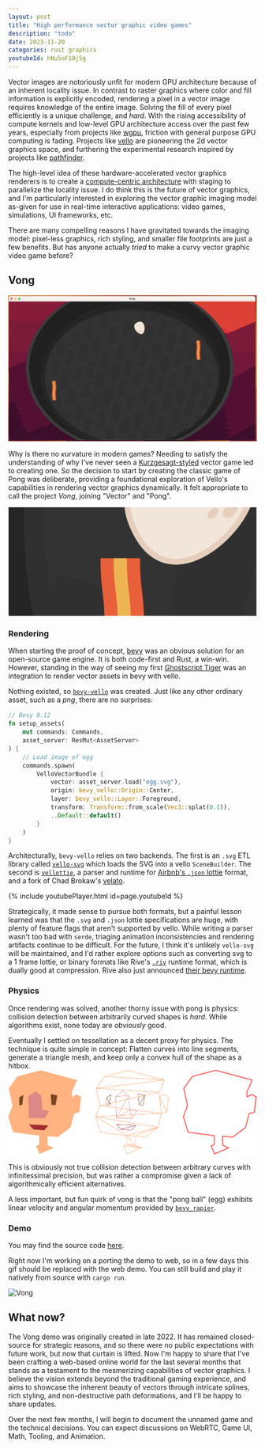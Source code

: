 ```yaml
---
layout: post
title: "High performance vector graphic video games"
description: "todo"
date: 2023-11-20
categories: rust graphics
youtubeId: hNu5oF18j5g
---
```


Vector images are notoriously unfit for modern GPU architecture because of an inherent locality issue. In contrast to raster graphics where color and fill information is explicitly encoded, rendering a pixel in a vector image requires knowledge of the entire image. Solving the fill of every pixel efficiently is a unique challenge, and *hard*. With the rising accessibility of compute kernels and low-level GPU architecture access over the past few years, especially from projects like [wgpu](https://wgpu.rs/), friction with general purpose GPU computing is fading. Projects like [vello](https://github.com/linebender/vello) are pioneering the 2d vector graphics space, and furthering the experimental research inspired by projects like [pathfinder](https://github.com/servo/pathfinder).

The high-level idea of these hardware-accelerated vector graphics renderers is to create a [compute-centric architecture](https://raphlinus.github.io/rust/graphics/gpu/2020/06/12/sort-middle.html) with staging to parallelize the locality issue. I do think this is the future of vector graphics, and I'm particularly interested in exploring the vector graphic imaging model as-given for use in real-time interactive applications: video games, simulations, UI frameworks, etc.

There are many compelling reasons I have gravitated towards the imaging model: pixel-less graphics, rich styling, and smaller file footprints are just a few benefits. But has anyone actually *tried* to make a curvy vector graphic video game before?

## Vong

![Vong](/assets/vong.png)

Why is there no *κ*urvature in modern games? Needing to satisfy the understanding of why I've never seen a [Kurzgesagt-styled](https://www.behance.net/kurzgesagt) vector game led to creating one. So the decision to start by creating the classic game of Pong was deliberate, providing a foundational exploration of Vello's capabilities in rendering vector graphics dynamically. It felt appropriate to call the project *Vong*, joining "Vector" and "Pong".

![Vong Closeup](/assets/vong-closeup.png)

### Rendering

When starting the proof of concept, [bevy](https://bevyengine.org/) was an obvious solution for an open-source game engine. It is both code-first and Rust, a win-win. However, standing in the way of seeing my first [Ghostscript Tiger](https://commons.wikimedia.org/wiki/File:Ghostscript_tiger_(original_background).svg) was an integration to render vector assets in bevy with vello.

Nothing existed, so [`bevy-vello`](https://github.com/vectorgameexperts/bevy-vello) was created. Just like any other ordinary asset, such as a *png*, there are no surprises:

```rust
// Bevy 0.12
fn setup_assets(
    mut commands: Commands,
    asset_server: ResMut<AssetServer>
) {
    // Load image of egg
    commands.spawn(
        VelloVectorBundle {
            vector: asset_server.load("egg.svg"),
            origin: bevy_vello::Origin::Center,
            layer: bevy_vello::Layer::Foreground,
            transform: Transform::from_scale(Vec3::splat(0.1)),
            ..Default::default()
        }
    )
}
```

Architecturally, `bevy-vello` relies on two backends. The first is an `.svg` ETL library called [`vello-svg`](https://github.com/vectorgameexperts/vello-svg) which loads the SVG into a vello `SceneBuilder`. The second is [`vellottie`](https://github.com/vectorgameexperts/vellottie), a parser and runtime for [Airbnb's `.json` lottie](https://airbnb.io/lottie/) format, and a fork of Chad Brokaw's [velato](https://github.com/linebender/velato).

{% include youtubePlayer.html id=page.youtubeId %}

Strategically, it made sense to pursue both formats, but a painful lesson learned was that the `.svg` and `.json` lottie specifications are huge, with plenty of feature flags that aren't supported by vello. While writing a parser wasn't too bad with `serde`, triaging animation inconsistencies and rendering artifacts continue to be difficult. For the future, I think it's unlikely `vello-svg` will be maintained, and I'd rather explore options such as converting svg to a 1 frame lottie, or binary formats like Rive's [`.riv`](https://help.rive.app/runtimes/advanced_topics/format) runtime format, which is dually good at compression. Rive also just announced [their bevy runtime](https://github.com/rive-app/rive-bevy).

### Physics

Once rendering was solved, another thorny issue with pong is physics: collision detection between arbitrarily curved shapes is *hard*. While algorithms exist, none today are *obviously* good.

Eventually I settled on tessellation as a decent proxy for physics. The technique is quite simple in concept: Flatten curves into line segments, generate a triangle mesh, and keep only a convex hull of the shape as a hitbox.
![Tessellation](/assets/Tessellation.svg)

This is obviously not true collision detection between arbitrary curves with infinitessimal precision, but was rather a compromise given a lack of algorithmically efficient alternatives.

A less important, but fun quirk of vong is that the "pong ball" (egg) exhibits linear velocity and angular momentum provided by [`bevy_rapier`](https://rapier.rs/).

### Demo

You may find the source code [here](https://github.com/simbleau/vong).

Right now I'm working on a porting the demo to web, so in a few days this gif should be replaced with the web demo. You can still build and play it natively from source with `cargo run`.

![Vong](https://user-images.githubusercontent.com/48108917/220213333-9490b8f5-56f7-42e2-a26e-b73bd387e24e.gif)

## What now?

The Vong demo was originally created in late 2022. It has remained closed-source for strategic reasons, and so there were no public expectations with future work, but now that curtain is lifted. Now I'm happy to share that I've been crafting a web-based online world for the last several months that stands as a testament to the mesmerizing capabilities of vector graphics. I believe the vision extends beyond the traditional gaming experience, and aims to showcase the inherent beauty of vectors through intricate splines, rich styling, and non-destructive path deformations, and I'll be happy to share updates.

Over the next few months, I will begin to document the unnamed game and the technical decisions. You can expect discussions on WebRTC, Game UI, Math, Tooling, and Animation.
